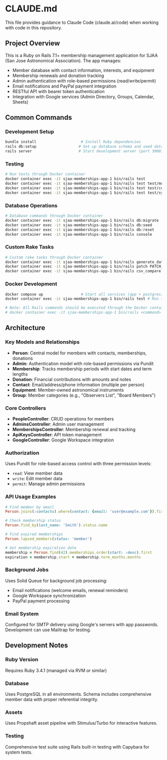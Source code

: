 # CLAUDE.md

This file provides guidance to Claude Code (claude.ai/code) when working with code in this repository.

## Project Overview

This is a Ruby on Rails 7.1+ membership management application for SJAA (San Jose Astronomical Association). The app manages:

- Member database with contact information, interests, and equipment
- Membership renewals and donation tracking
- Admin authentication with role-based permissions (read/write/permit)
- Email notifications and PayPal payment integration
- RESTful API with bearer token authentication
- Integration with Google services (Admin Directory, Groups, Calendar, Sheets)

## Common Commands

### Development Setup
```bash
bundle install                    # Install Ruby dependencies
rails db:setup                   # Set up database schema and seed data
rails server                     # Start development server (port 3000)
```

### Testing
```bash
# Run tests through Docker container
docker container exec -it sjaa-memberships-app-1 bin/rails test                        # Run all tests
docker container exec -it sjaa-memberships-app-1 bin/rails test test/models/           # Run model tests only
docker container exec -it sjaa-memberships-app-1 bin/rails test test/controllers/      # Run controller tests only
docker container exec -it sjaa-memberships-app-1 bin/rails test test/system/           # Run system tests only
```

### Database Operations
```bash
# Database commands through Docker container
docker container exec -it sjaa-memberships-app-1 bin/rails db:migrate                  # Run pending migrations
docker container exec -it sjaa-memberships-app-1 bin/rails db:seed                     # Seed database with initial data
docker container exec -it sjaa-memberships-app-1 bin/rails db:reset                    # Drop, create, migrate, and seed database
docker container exec -it sjaa-memberships-app-1 bin/rails console                     # Start Rails console for data queries
```

### Custom Rake Tasks
```bash
# Custom rake tasks through Docker container
docker container exec -it sjaa-memberships-app-1 bin/rails generate_data                # Generate fake test data (100 people)
docker container exec -it sjaa-memberships-app-1 bin/rails patch PATCH_FILE=file.csv COMMIT=true  # Port data from SJAA database
docker container exec -it sjaa-memberships-app-1 bin/rails csv_compare CSV1=file1.csv CSV2=file2.csv  # Compare membership lists
```

### Docker Development
```bash
docker compose up                 # Start all services (app + postgres)
docker container exec -it sjaa-memberships-app-1 bin/rails test # Run tests in container

# Note: All Rails commands should be executed through the Docker container:
# docker container exec -it sjaa-memberships-app-1 bin/rails <command>
```

## Architecture

### Key Models and Relationships
- **Person**: Central model for members with contacts, memberships, donations
- **Admin**: Authentication model with role-based permissions via Pundit
- **Membership**: Tracks membership periods with start dates and term lengths
- **Donation**: Financial contributions with amounts and notes
- **Contact**: Email/address/phone information (multiple per person)
- **Equipment**: Member-owned astronomical instruments
- **Group**: Member categories (e.g., "Observers List", "Board Members")

### Core Controllers
- **PeopleController**: CRUD operations for members
- **AdminsController**: Admin user management
- **MembershipsController**: Membership renewal and tracking
- **ApiKeysController**: API token management
- **GoogleController**: Google Workspace integration

### Authorization
Uses Pundit for role-based access control with three permission levels:
- `read`: View member data
- `write`: Edit member data  
- `permit`: Manage admin permissions

### API Usage Examples
```ruby
# Find member by email
Person.joins(:contacts).where(contact: {email: 'user@example.com'}).first

# Check membership status
Person.find_by(last_name: 'Smith').status.name

# Find expired memberships
Person.lapsed_members(status: 'member')

# Get membership expiration date
membership = Person.find(42).memberships.order(start: :desc).first
expiration = membership.start + membership.term_months.months
```

### Background Jobs
Uses Solid Queue for background job processing:
- Email notifications (welcome emails, renewal reminders)
- Google Workspace synchronization
- PayPal payment processing

### Email System
Configured for SMTP delivery using Google's servers with app passwords. Development can use Mailtrap for testing.

## Development Notes

### Ruby Version
Requires Ruby 3.4.1 (managed via RVM or similar)

### Database
Uses PostgreSQL in all environments. Schema includes comprehensive member data with proper referential integrity.

### Assets
Uses Propshaft asset pipeline with Stimulus/Turbo for interactive features.

### Testing
Comprehensive test suite using Rails built-in testing with Capybara for system tests.